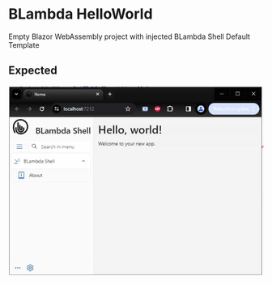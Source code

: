 # BLambda HelloWorld

Empty Blazor WebAssembly project with injected BLambda Shell Default Template

## Expected
![Demo](screenshot.jpg?raw=true)